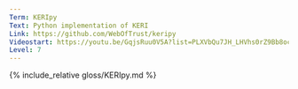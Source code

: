 ```yaml
---
Term: KERIpy
Text: Python implementation of KERI
Link: https://github.com/WebOfTrust/keripy
Videostart: https://youtu.be/GqjsRuu0V5A?list=PLXVbQu7JH_LHVhs0rZ9Bb8ocyKlPljkaG&t=00m27s
Level: 7
---
```


{% include_relative gloss/KERIpy.md %}
